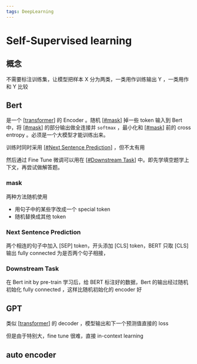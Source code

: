 ```yaml
---
tags: DeepLearning
---
```

# Self-Supervised learning

## 概念

不需要标注训练集，让模型把样本 X 分为两类，一类用作训练输出 Y ，一类用作和 Y 比较

## Bert

是一个 [[transformer]] 的 Encoder 。随机 [[#mask]] 掉一些 token 输入到 Bert 中，将 [[#mask]] 的部分输出做全连接并 `softmax` ，最小化和 [[#mask]] 前的 cross entropy 。必须是一个大模型才能训练出来。

训练时同时采用 [[#Next Sentence Prediction]] ，但不太有用

然后通过 Fine Tune 微调可以用在 [[#Downstream Task]] 中。即先学填空题学上下文，再尝试做解答题。

### mask

两种方法随机使用

- 用句子中的某些字改成一个 special token
- 随机替换成其他 token

### Next Sentence Prediction

两个相连的句子中加入 [SEP] token，开头添加 [CLS] token，BERT 只取 [CLS] 输出 fully connected 为是否两个句子相接，

### Downstream Task

在 Bert init by pre-train 学习后，给 BERT 标注好的数据，Bert 的输出经过随机初始化 fully connected ，这样比随机初始化的 encoder 好

## GPT

类似 [[transformer]] 的 decoder ，模型输出和下一个预测值直接的 loss

但是由于特别大，fine tune 很难，直接 in-context learning

## auto encoder

[//begin]: # "Autogenerated link references for markdown compatibility"
[transformer]: transformer.md "Attention"
[#mask]: self-supervised.md "Self-Supervised learning"
[#mask]: self-supervised.md "Self-Supervised learning"
[#mask]: self-supervised.md "Self-Supervised learning"
[#Next Sentence Prediction]: self-supervised.md "Self-Supervised learning"
[#Downstream Task]: self-supervised.md "Self-Supervised learning"
[transformer]: transformer.md "Attention"
[//end]: # "Autogenerated link references"
